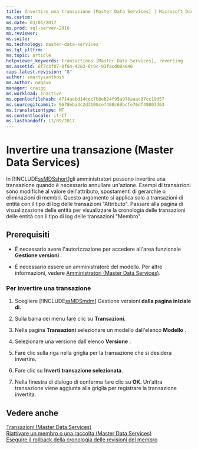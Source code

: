 ```yaml
---
title: Invertire una transazione (Master Data Services) | Microsoft Docs
ms.custom: 
ms.date: 03/01/2017
ms.prod: sql-server-2016
ms.reviewer: 
ms.suite: 
ms.technology: master-data-services
ms.tgt_pltfrm: 
ms.topic: article
helpviewer_keywords: transactions [Master Data Services], reversing
ms.assetid: 6f7c3f07-0f64-4283-8c9c-93facd00a046
caps.latest.revision: "8"
author: smartysanthosh
ms.author: nagavo
manager: craigg
ms.workload: Inactive
ms.openlocfilehash: 4714aebd14cec7b8eb24f95a978aaac87cc19d57
ms.sourcegitcommit: 9678eba3c2d3100cef408c69bcfe76df49803d63
ms.translationtype: MT
ms.contentlocale: it-IT
ms.lasthandoff: 11/09/2017
---
```

# <a name="reverse-a-transaction-master-data-services"></a>Invertire una transazione (Master Data Services)
  In [!INCLUDE[ssMDSshort](../includes/ssmdsshort-md.md)]gli amministratori possono invertire una transazione quando è necessario annullare un'azione. Esempi di transazioni sono modifiche al valore dell'attributo, spostamenti di gerarchie o eliminazioni di membri. Questo argomento si applica solo a transazioni di entità con il tipo di log delle transazioni "Attributo". Passare alla pagina di visualizzazione delle entità per visualizzare la cronologia delle transazioni delle entità con il tipo di log delle transazioni "Membro".  
  
## <a name="prerequisites"></a>Prerequisiti  
  
-   È necessario avere l'autorizzazione per accedere all'area funzionale **Gestione versioni** .  
  
-   È necessario essere un amministratore del modello. Per altre informazioni, vedere [Amministratori &#40;Master Data Services&#41;](../master-data-services/administrators-master-data-services.md).  
  
### <a name="to-reverse-a-transaction"></a>Per invertire una transazione  
  
1.  Scegliere [!INCLUDE[ssMDSmdm](../includes/ssmdsmdm-md.md)] Gestione versioni **dalla pagina iniziale di**.  
  
2.  Sulla barra dei menu fare clic su **Transazioni**.  
  
3.  Nella pagina **Transazioni** selezionare un modello dall'elenco **Modello** .  
  
4.  Selezionare una versione dall'elenco **Versione** .  
  
5.  Fare clic sulla riga nella griglia per la transazione che si desidera invertire.  
  
6.  Fare clic su **Inverti transazione selezionata**.  
  
7.  Nella finestra di dialogo di conferma fare clic su **OK**. Un'altra transazione viene aggiunta alla griglia per registrare la transazione invertita.  
  
## <a name="see-also"></a>Vedere anche  
 [Transazioni &#40;Master Data Services&#41;](../master-data-services/transactions-master-data-services.md)   
 [Riattivare un membro o una raccolta &#40;Master Data Services&#41;](../master-data-services/reactivate-a-member-or-collection-master-data-services.md)  
 [Eseguire il rollback della cronologia delle revisioni del membro](../master-data-services/rollback-member-revision-history-master-data-services.md)
  
  
